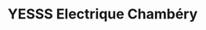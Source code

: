 ---
title: "YESSS Electrique Chambéry"
url: /chambery/yesss-electrique-chambery/
shop: électrique
---